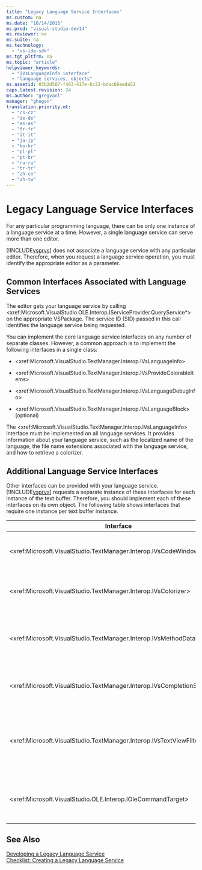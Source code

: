 ```yaml
---
title: "Legacy Language Service Interfaces"
ms.custom: na
ms.date: "10/14/2016"
ms.prod: "visual-studio-dev14"
ms.reviewer: na
ms.suite: na
ms.technology: 
  - "vs-ide-sdk"
ms.tgt_pltfrm: na
ms.topic: "article"
helpviewer_keywords: 
  - "IVsLanguageInfo interface"
  - "language services, objects"
ms.assetid: 03b2d507-f463-417e-bc22-bdac68eeda52
caps.latest.revision: 24
ms.author: "gregvanl"
manager: "ghogen"
translation.priority.mt: 
  - "cs-cz"
  - "de-de"
  - "es-es"
  - "fr-fr"
  - "it-it"
  - "ja-jp"
  - "ko-kr"
  - "pl-pl"
  - "pt-br"
  - "ru-ru"
  - "tr-tr"
  - "zh-cn"
  - "zh-tw"
---
```

# Legacy Language Service Interfaces
For any particular programming language, there can be only one instance of a language service at a time. However, a single language service can serve more than one editor.  
  
 [!INCLUDE[vsprvs](../codequality/includes/vsprvs_md.md)] does not associate a language service with any particular editor. Therefore, when you request a language service operation, you must identify the appropriate editor as a parameter.  
  
## Common Interfaces Associated with Language Services  
 The editor gets your language service by calling \<xref:Microsoft.VisualStudio.OLE.Interop.IServiceProvider.QueryService*> on the appropriate VSPackage. The service ID (SID) passed in this call identifies the language service being requested.  
  
 You can implement the core language service interfaces on any number of separate classes. However, a common approach is to implement the following interfaces in a single class:  
  
-   \<xref:Microsoft.VisualStudio.TextManager.Interop.IVsLanguageInfo>  
  
-   \<xref:Microsoft.VisualStudio.TextManager.Interop.IVsProvideColorableItems>  
  
-   \<xref:Microsoft.VisualStudio.TextManager.Interop.IVsLanguageDebugInfo>  
  
-   \<xref:Microsoft.VisualStudio.TextManager.Interop.IVsLanguageBlock> (optional)  
  
 The \<xref:Microsoft.VisualStudio.TextManager.Interop.IVsLanguageInfo> interface must be implemented on all language services. It provides information about your language service, such as the localized name of the language, the file name extensions associated with the language service, and how to retrieve a colorizer.  
  
## Additional Language Service Interfaces  
 Other interfaces can be provided with your language service. [!INCLUDE[vsprvs](../codequality/includes/vsprvs_md.md)] requests a separate instance of these interfaces for each instance of the text buffer. Therefore, you should implement each of these interfaces on its own object. The following table shows interfaces that require one instance per text buffer instance.  
  
|Interface|Description|  
|---------------|-----------------|  
|\<xref:Microsoft.VisualStudio.TextManager.Interop.IVsCodeWindowManager>|Manages code window adornments, such as the drop-down bar. You can get this interface by using the \<xref:Microsoft.VisualStudio.TextManager.Interop.IVsLanguageInfo.GetCodeWindowManager*> method. There is one \<xref:Microsoft.VisualStudio.TextManager.Interop.IVsCodeWindowManager> per code window.|  
|\<xref:Microsoft.VisualStudio.TextManager.Interop.IVsColorizer>|Colorizes language keywords and delimiters. You can get this interface by using the \<xref:Microsoft.VisualStudio.TextManager.Interop.IVsLanguageInfo.GetColorizer*> method. \<xref:Microsoft.VisualStudio.TextManager.Interop.IVsColorizer> is called at paint time. Avoid computation-intensive work inside \<xref:Microsoft.VisualStudio.TextManager.Interop.IVsColorizer> or performance could suffer.|  
|\<xref:Microsoft.VisualStudio.TextManager.Interop.IVsMethodData>|Provides IntelliSense parameter tooltips. When the language service recognizes a character that indicates that method data should be displayed, such as an open parenthesis, it calls the \<xref:Microsoft.VisualStudio.TextManager.Interop.IVsMethodTipWindow.SetMethodData*> method to notify the text view that the language service is ready to display a Parameter Info ToolTip. The text view then calls back into the language service by using the methods of the \<xref:Microsoft.VisualStudio.TextManager.Interop.IVsMethodData> interface to get the required information to display the tooltip.|  
|\<xref:Microsoft.VisualStudio.TextManager.Interop.IVsCompletionSet>|Provides IntelliSense statement completion. When the language service is ready to display a completion list, it calls the \<xref:Microsoft.VisualStudio.TextManager.Interop.IVsTextView.UpdateCompletionStatus*> method on the text view. The text view then calls back into the language service by using methods on the \<xref:Microsoft.VisualStudio.TextManager.Interop.IVsCompletionSet> object.|  
|\<xref:Microsoft.VisualStudio.TextManager.Interop.IVsTextViewFilter>|Allows for modification of the text view using the command handler. The class in which you implement the \<xref:Microsoft.VisualStudio.TextManager.Interop.IVsTextViewFilter> interface must also implement the \<xref:Microsoft.VisualStudio.OLE.Interop.IOleCommandTarget> interface. The text view retrieves the \<xref:Microsoft.VisualStudio.TextManager.Interop.IVsTextViewFilter> object by querying the \<xref:Microsoft.VisualStudio.OLE.Interop.IOleCommandTarget> object that is passed into the \<xref:Microsoft.VisualStudio.TextManager.Interop.IVsTextView.AddCommandFilter*> method. There should be one \<xref:Microsoft.VisualStudio.TextManager.Interop.IVsTextViewFilter> object for each view.|  
|\<xref:Microsoft.VisualStudio.OLE.Interop.IOleCommandTarget>|Intercepts commands that the user types into the code window. Monitor output from your \<xref:Microsoft.VisualStudio.OLE.Interop.IOleCommandTarget> implementation to provide custom completion information and view modification<br /><br /> To pass your \<xref:Microsoft.VisualStudio.OLE.Interop.IOleCommandTarget> object to the text view, call \<xref:Microsoft.VisualStudio.TextManager.Interop.IVsTextView.AddCommandFilter*>.|  
  
## See Also  
 [Developing a Legacy Language Service](../extensibility/developing-a-legacy-language-service.md)   
 [Checklist: Creating a Legacy Language Service](../extensibility/checklist--creating-a-legacy-language-service.md)